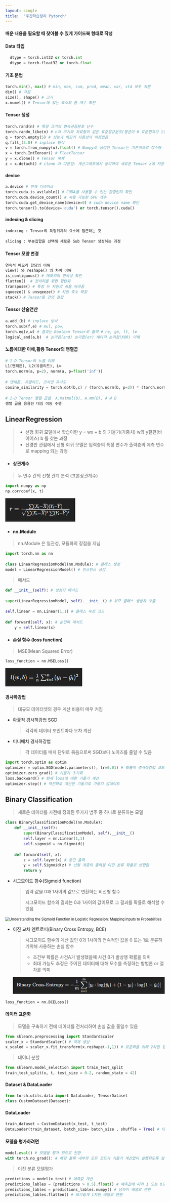 ```yaml
---
layout: single
title:  "주간학습정리 Pytorch"
---
```

#### 배운 내용을 필요할 때 찾아볼 수 있게 가이드북 형태로 작성



#### Data 타입   
```python
  dtype = torch.int32 or torch.int 
  dtype = torch.float32 or torch.float
```

#### 기초 문법

```python
torch.min(), max() # min, max, sum, prod, mean, var, std 모두 지원
dim() # 차원
size(), shape() # 크기
x.numel() # Tensor에 있는 요소의 총 개수 확인
```

#### Tensor 생성

```python
torch.rand(n) # 특정 크기의 연속균등분포 난수
torch.randn_like(n) # n과 크기와 자료형이 같은 표준정규분포(평균이 0 표준편차가 1인 곡선) 난수
q = torch.empty(5) # 성능과 메모리 사용성의 이점있음
q.fill_(3.0) # inplace 방식
v = torch.from_numpy(u).float() # Numpy로 생성된 Tensor는 기본적으로 정수형
x = torch.IntTensor() # FloatTensor
y = x.clone() # Tensor 복제
z = x.detach() # clone 과 다른점: 계산그래프에서 분리하여 새로운 Tensor z에 저장
```

#### device

```python
a.device # 현재 디바이스
torch.cuda.is_avilable() # CUDA를 사용할 수 있는 환경인지 확인
torch.cuda.device_count() # 사용 가능한 GPU 개수
torch.cuda.get_device_name(device=0) # cuda device name 확인
torch.tensor().to(device='cuda') or torch.tensor().cuda()
```

#### indexing & slicing
```python
indexing : Tensor의 특정위치의 요소에 접근하는 것 

slicing : 부분집합을 선택해 새로운 Sub Tensor 생성하는 과정
```

#### Tensor 모양 변경

```python
연속적 메모리 할당의 이해
view() 와 reshape() 의 차이 이해
is_contiguous() # 메모리의 연속성 확인
flatten()  # 전처리를 위한 평탄화
transpose() # 특정 두 차원의 축을 뒤바꿈
squeeze() & unsqeeze() # 차원 축소 확장
stack() # Tensor들 간의 결합
```

#### Tensor 산술연산
```python
a.add_(b) # inplace 방식
torch.sub(f,e) # mul, pow,
torch.eq(v,w) # 결과는 Boolean Tensor로 출력 # ne, ge, lt, le
logical_and(a,b)  # 논리곱(and) 논리합(or) 배타적 논리합(XOR) 이해
```

#### 노름에대한 이해,활용 Tensor의 행렬곱
```python
# 1-D Tensor의 노름 이해
L1(맨해튼), L2(유클리드), L∞
torch.norm(a, p=2), norm(a, p=float('inf'))

# 맨해튼, 유클리드, 코사인 유사도
cosine_similarity = torch.dot(b,c) / (torch.norm(b, p=2)) * (torch.norm(c, p=2))

# 2-D Tensor 행렬 곱셈  A.matmul(B), A.mm(B), A @ B
행렬 곱을 응용한 대칭 이동 수행
```



## LinearRegression

> - 선형 회귀 모델에서 학습이란 y = wx + b 의 기울기(가중치) w와 y절편(바이어스) b 를 찾는 과정
> - 신경만 관점에서 선형 회귀 모델은 입력층의 특징 변수가 출력층의 예측 변수로 mapping 되는 과정

- #### 상관계수

> 두 변수 간의 선형 관계 분석 (표본상관계수)

```python
import numpy as np
np.corrcoef(x, t)
```

![image-20240811151755456](../images/2024-08-09-week_1/image-20240811151755456.png)

- #### nn.Module 

> nn.Module 은 일관성, 모듈화의 장점을 지님

```python
import torch.nn as nn 

class LinearRegressionModel(nn.Module): # 클래스 생성
model = LinearRegressionModel() # 인스턴스 생성 
```

> 매서드

```python
def __init__(self): # 생성자 매서드

super(LinearRegressionModel, self).__init__() # 부모 클래스 생성자 호출

self.linear = nn.Linear(1,1) # 클래스 속성 코드

def forward(self, x): # 순전파 매서드
	y = self.linear(x)
```



- #### 손실 함수 (loss function)

> MSE(Mean Squared Error)

```python
loss_function = nn.MSELoss()
```

![image-20240811152239207](../images/2024-08-09-week_1/image-20240811152239207.png)

#### 경사하강법

> 대규모 데이터셋의 경우 계산 비용이 매우 커짐

- 확률적 경사하강법 SGD

  > 각각의 데이터 포인트마다 오차 계산

- 미니배치 경사하강법

  > 각 데이터를 배치 단위로 묶음으로써 SGD보다 노이즈를 줄일 수 있음

```python
import torch.optim as optim
optimizer = optim.SGD(model.parameters(), lr=0.01) # 확률적 경사하강법 코드
optimizer.zero_grad() # 기울기 초기화 
loss.backward() # 현재 loss에 대한 기울기 계산
optimizer.step() # 역전파로 계산된 기울기로 가중치 업데이트
```



## Binary Classification

> 새로운 데이터를 사전에 정의된 두가지 범주 중 하나로 분류하는 모델

```python
class BinaryClassificationModel(nn.Module):
    def __init__(self):
        super(BinaryClassificationModel, self).__init__()
        self.layer = nn.Linear(1,1)
        self.sigmoid = nn.Sigmoid()

	def forward(self, x): 
    	z = self.layer(x) # 중간 출력 
	    y = self.Sigmoid(z) # 선형 계층의 출력을 이진 분류 확률로 변환함
	    return y
```

- 시그모이드 함수(Sigmoid function)

  > 입력 값을 0과 1사이의 값으로 변환하는 비선형 함수
  >
  > 시그모이드 함수의 결과는 0과 1사이의 값이므로 그 결과를 확률로 해석할 수 있음

<img src="https://media.licdn.com/dms/image/D4D12AQGIXdSG7IJCNw/article-cover_image-shrink_600_2000/0/1694183259537?e=2147483647&v=beta&t=OtnfeqwCtKTSVrdKZdyOzNYECyLLZuEUIxkTfTQ0dS0" alt="Understanding the Sigmoid Function in Logistic Regression: Mapping Inputs  to Probabilities" style="zoom:80%;" />

- 이진 교차 엔트로피(Binary Cross Entropy, BCE)

  > 시그모이드 함수의 계산 값인 0과 1사이의 연속적인 값을 0 또는 1로 분류하기위해 사용하는 손실 함수
  >
  > - 조건부 확률은 사건A가 발생했을때 사건 B가 발상행 확률을 의미
  > - 최대 가능도 추정은 주어진 데이터에 대해 모수를 측정하는 방법론 or 절차를 의미

  ![image-20240811171127551](../images/2024-08-09-week_1/image-20240811171127551.png)

```
loss_function = nn.BCELoss()
```



#### 데이터 표준화

> 모델을 구축하기 전에 데이터를 전처리하여 손실 값을 줄일수 있음

```python
from sklearn.preprocessing import StandardScaler
scaler_x = StandardScaler() # 객체 생성
x_scaled = scaler_x.fit_transform(x.reshape(-1,1)) # 표준화를 위해 2차원 형태로 변경
```

> 데이터 분할

```python
from sklearn.model_selection import train_test_split
train_test_split(x, t, test_size = 0.2, random_state = 42)
```



#### Dataset & DataLoader 

```python
from torch.utils.data import DataLoader, TensorDataset
class CustomDataset(Dataset):
```

#### DataLoader

```python
train_dataset = CustomDataset(x_test, t_test)
DataLoader(train_dataset, batch_size= batch_size , shuffle = True) # 테스트 데이터는 shuffle을 False로
```



#### 모델을 평가하려면

```python
model.eval() # 모델을 평가 모드로 전환
with torch.no_grad(): # 해당 불록 내부의 모든 코드가 기울기 계산없이 실행되도록 설정하는 코드
```

> 이진 분류 모델평가

```python
predictions = model(x_test) # 예측값 계산
predictions_lables = (predictions > 0.5).float() # 예측값에 따라 1 또는 0으로 변환 (Boolean값).float()
predictions_lables = predictions_lables.numpy() # 넘파이 배열로 변환
predictions_lables.flatten() # 보기쉽게 1차원 배열로 변환
```


